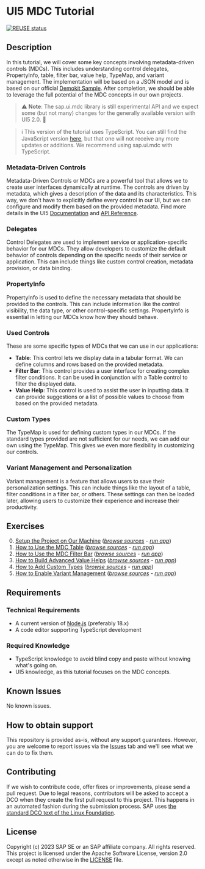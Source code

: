 # UI5 MDC Tutorial
[![REUSE status](https://api.reuse.software/badge/github.com/SAP-samples/ui5-mdc-json-tutorial)](https://api.reuse.software/info/github.com/SAP-samples/ui5-mdc-json-tutorial)
## Description
In this tutorial, we will cover some key concepts involving metadata-driven controls (MDCs). This includes understanding control delegates, PropertyInfo, table, filter bar, value help, TypeMap, and variant management. The implementation will be based on a JSON model and is based on our official [Demokit Sample](https://sdk.openui5.org/entity/sap.ui.mdc/sample/sap.ui.mdc.demokit.sample.TableFilterBarJson). After completion, we should be able to leverage the full potential of the MDC concepts in our own projects.

>⚠️ **Note**: The sap.ui.mdc library is still experimental API and we expect some (but not many) changes for the generally available version with UI5 2.0. 🧪

>ℹ️ This version of the tutorial uses TypeScript. You can still find the JavaScript version [here](https://github.com/SAP-samples/ui5-mdc-json-tutorial/tree/main), but that one will not receive any more updates or additions. We recommend using sap.ui.mdc with TypeScript.
### Metadata-Driven Controls
Metadata-Driven Controls or MDCs are a powerful tool that allows we to create user interfaces dynamically at runtime. The controls are driven by metadata, which gives a description of the data and its characteristics. This way, we don't have to explicitly define every control in our UI, but we can configure and modify them based on the provided metadata. Find more details in the UI5 [Documentation](https://sdk.openui5.org/topic/1dd2aa91115d43409452a271d11be95b) and [API Reference](https://sdk.openui5.org/api/sap.ui.mdc).
### Delegates
Control Delegates are used to implement service or application-specific behavior for our MDCs. They allow developers to customize the default behavior of controls depending on the specific needs of their service or application. This can include things like custom control creation, metadata provision, or data binding.
### PropertyInfo
PropertyInfo is used to define the necessary metadata that should be provided to the controls. This can include information like the control visibility, the data type, or other control-specific settings. PropertyInfo is essential in letting our MDCs know how they should behave.
### Used Controls
These are some specific types of MDCs that we can use in our applications:
- **Table**: This control lets we display data in a tabular format. We can define columns and rows based on the provided metadata.
- **Filter Bar**: This control provides a user interface for creating complex filter conditions. It can be used in conjunction with a Table control to filter the displayed data.
- **Value Help**: This control is used to assist the user in inputting data. It can provide suggestions or a list of possible values to choose from based on the provided metadata.
### Custom Types
The TypeMap is used for defining custom types in our MDCs. If the standard types provided are not sufficient for our needs, we can add our own using the TypeMap. This gives we even more flexibility in customizing our controls.
### Variant Management and Personalization
Variant management is a feature that allows users to save their personalization settings. This can include things like the layout of a table, filter conditions in a filter bar, or others. These settings can then be loaded later, allowing users to customize their experience and increase their productivity.
## Exercises
0. [Setup the Project on Our Machine](ex0/) (*[browse sources](ex0/webapp) - [run app](https://sap-samples.github.io/ui5-mdc-json-tutorial/ex0/dist)*)
1. [How to Use the MDC Table](ex1/) (*[browse sources](ex1/webapp) - [run app](https://sap-samples.github.io/ui5-mdc-json-tutorial/ex1/dist)*)
1. [How to Use the MDC Filter Bar](ex2/) (*[browse sources](ex2/webapp) - [run app](https://sap-samples.github.io/ui5-mdc-json-tutorial/ex2/dist)*)
1. [How to Build Advanced Value Helps](ex3/) (*[browse sources](ex3/webapp) - [run app](https://sap-samples.github.io/ui5-mdc-json-tutorial/ex3/dist)*)
1. [How to Add Custom Types](ex4/) (*[browse sources](ex4/webapp) - [run app](https://sap-samples.github.io/ui5-mdc-json-tutorial/ex4/dist)*)
1. [How to Enable Variant Management](ex5/) (*[browse sources](ex5/webapp) - [run app](https://sap-samples.github.io/ui5-mdc-json-tutorial/ex5/dist)*)
## Requirements
### Technical Requirements
* A current version of [Node.js](https://nodejs.org/) (preferably 18.x)
* A code editor supporting TypeScript development
### Required Knowledge
* TypeScript knowledge to avoid blind copy and paste without knowing what's going on.
* UI5 knowledge, as this tutorial focuses on the MDC concepts.
## Known Issues
No known issues.
## How to obtain support
This repository is provided as-is, without any support guarantees. However, you are welcome to report issues via the [Issues](../../issues) tab and we'll see what we can do to fix them.
## Contributing
If we wish to contribute code, offer fixes or improvements, please send a pull request. Due to legal reasons, contributors will be asked to accept a DCO when they create the first pull request to this project. This happens in an automated fashion during the submission process. SAP uses [the standard DCO text of the Linux Foundation](https://developercertificate.org/).
## License
Copyright (c) 2023 SAP SE or an SAP affiliate company. All rights reserved. This project is licensed under the Apache Software License, version 2.0 except as noted otherwise in the [LICENSE](LICENSE) file.
